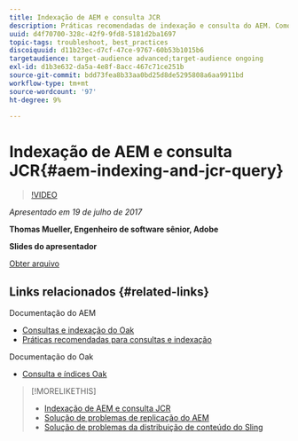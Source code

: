 ```yaml
---
title: Indexação de AEM e consulta JCR
description: Práticas recomendadas de indexação e consulta do AEM. Como solucionar problemas de consulta no AEM e como configurar e gerenciar índices.
uuid: d4f70700-328c-42f9-9fd8-5181d2ba1697
topic-tags: troubleshoot, best_practices
discoiquuid: d11b23ec-d7cf-47ce-9767-60b53b1015b6
targetaudience: target-audience advanced;target-audience ongoing
exl-id: d1b3e632-da5a-4e8f-8acc-467c71ce251b
source-git-commit: bdd73fea8b33aa0bd25d8de5295808a6aa9911bd
workflow-type: tm+mt
source-wordcount: '97'
ht-degree: 9%

---
```


# Indexação de AEM e consulta JCR{#aem-indexing-and-jcr-query}

>[!VIDEO](https://video.tv.adobe.com/v/19133/?quality=9)

*Apresentado em 19 de julho de 2017*

**Thomas Mueller, Engenheiro de software sênior, Adobe**

**Slides do apresentador**

[Obter arquivo](assets/aem-gems-aem-indexing-and-jcr-query.pdf)

## Links relacionados {#related-links}

Documentação do AEM

* [Consultas e indexação do Oak](https://docs.adobe.com/docs/en/aem/6-3/deploy/platform/queries-and-indexing.html)
* [Práticas recomendadas para consultas e indexação](https://docs.adobe.com/docs/en/aem/6-3/deploy/best-practices/best-practices-for-queries-and-indexing.html)

Documentação do Oak

* [Consulta e índices Oak](https://experienceleague.adobe.com/docs/experience-manager-65/deploying/deploying/queries-and-indexing.html?lang=pt-BR)

<!--
[Get back to the Overview](https://helpx.adobe.com/experience-manager/kt/eseminars/gems/aem-index.html)
-->

>[!MORELIKETHIS]
>
>* [Indexação de AEM e consulta JCR](aem-indexing-jcr-query.md)
>* [Solução de problemas de replicação do AEM](aem-troubleshooting-aem-replication.md)
>* [Solução de problemas da distribuição de conteúdo do Sling](aem-troubleshooting-sling.md)

<!-- 
>* linking to helpx, removed for now [Adobe Experience Manager: AEM 6.x Maintenance Tasks](https://helpx.adobe.com/experience-manager/kt/eseminars/ccoo-aem-Aug-register.html)
-->
